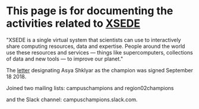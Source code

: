 # This page is for documenting the activities related to [XSEDE](https://www.xsede.org/)


"XSEDE is a single virtual system that scientists can use to interactively share computing resources, data and expertise. People around the world use these resources and services — things like supercomputers, collections of data and new tools — to improve our planet."


The [letter](https://github.com/Pomona-ITS/hpc/blob/master/projects/XSEDE/Pomona%20College%20Champion%20Signed.pdf) designating Asya Shklyar as the champion was signed September 18 2018.


Joined two mailing lists: campuschampions and region02champions


and the Slack channel: campuschampions.slack.com.
